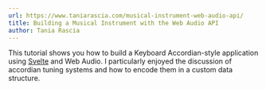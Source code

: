 ```yaml
---
url: https://www.taniarascia.com/musical-instrument-web-audio-api/
title: Building a Musical Instrument with the Web Audio API
author: Tania Rascia
---
```


This tutorial shows you how to build a Keyboard Accordian-style application using [Svelte](https://svelte.dev/) and Web Audio. I particularly enjoyed the discussion of accordian tuning systems and how to encode them in a custom data structure.
